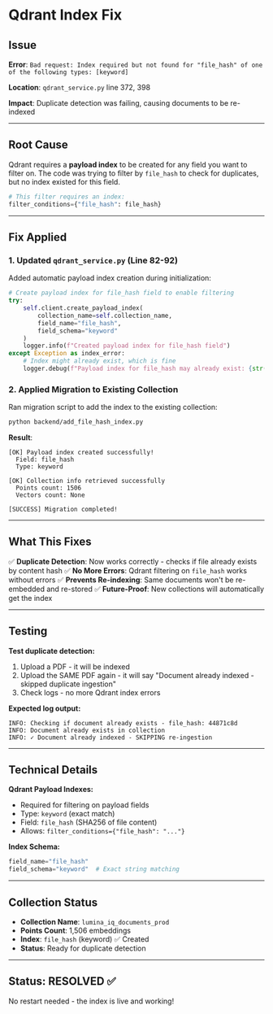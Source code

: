 # Qdrant Index Fix

## Issue
**Error**: `Bad request: Index required but not found for "file_hash" of one of the following types: [keyword]`

**Location**: `qdrant_service.py` line 372, 398

**Impact**: Duplicate detection was failing, causing documents to be re-indexed

---

## Root Cause

Qdrant requires a **payload index** to be created for any field you want to filter on. The code was trying to filter by `file_hash` to check for duplicates, but no index existed for this field.

```python
# This filter requires an index:
filter_conditions={"file_hash": file_hash}
```

---

## Fix Applied

### 1. Updated `qdrant_service.py` (Line 82-92)

Added automatic payload index creation during initialization:

```python
# Create payload index for file_hash field to enable filtering
try:
    self.client.create_payload_index(
        collection_name=self.collection_name,
        field_name="file_hash",
        field_schema="keyword"
    )
    logger.info(f"Created payload index for file_hash field")
except Exception as index_error:
    # Index might already exist, which is fine
    logger.debug(f"Payload index for file_hash may already exist: {str(index_error)}")
```

### 2. Applied Migration to Existing Collection

Ran migration script to add the index to the existing collection:

```bash
python backend/add_file_hash_index.py
```

**Result**:
```
[OK] Payload index created successfully!
  Field: file_hash
  Type: keyword

[OK] Collection info retrieved successfully
  Points count: 1506
  Vectors count: None

[SUCCESS] Migration completed!
```

---

## What This Fixes

✅ **Duplicate Detection**: Now works correctly - checks if file already exists by content hash
✅ **No More Errors**: Qdrant filtering on `file_hash` works without errors
✅ **Prevents Re-indexing**: Same documents won't be re-embedded and re-stored
✅ **Future-Proof**: New collections will automatically get the index

---

## Testing

**Test duplicate detection:**

1. Upload a PDF - it will be indexed
2. Upload the SAME PDF again - it will say "Document already indexed - skipped duplicate ingestion"
3. Check logs - no more Qdrant index errors

**Expected log output:**
```
INFO: Checking if document already exists - file_hash: 44871c8d
INFO: Document already exists in collection
INFO: ✓ Document already indexed - SKIPPING re-ingestion
```

---

## Technical Details

**Qdrant Payload Indexes:**
- Required for filtering on payload fields
- Type: `keyword` (exact match)
- Field: `file_hash` (SHA256 of file content)
- Allows: `filter_conditions={"file_hash": "..."}`

**Index Schema:**
```python
field_name="file_hash"
field_schema="keyword"  # Exact string matching
```

---

## Collection Status

- **Collection Name**: `lumina_iq_documents_prod`
- **Points Count**: 1,506 embeddings
- **Index**: `file_hash` (keyword) ✅ Created
- **Status**: Ready for duplicate detection

---

## Status: RESOLVED ✅

No restart needed - the index is live and working!
